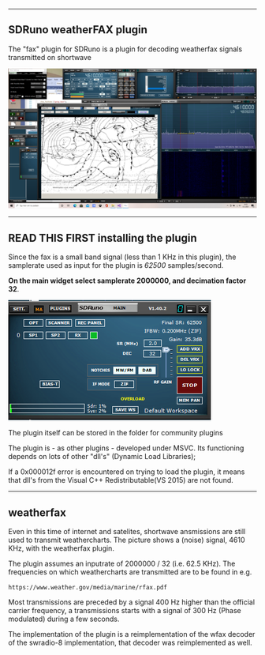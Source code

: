 
--------------------------------------------------------------------------
SDRuno weatherFAX plugin
-------------------------------------------------------------------------

The "fax" plugin for SDRuno is a plugin for decoding weatherfax signals
transmitted on shortwave

![overview](/wfax-example.png?raw=true)

-----------------------------------------------------------------------------
  READ THIS FIRST installing the plugin
-----------------------------------------------------------------------------

Since the fax is a small band signal (less than 1 KHz in this plugin),
the samplerate used as input for the plugin is *62500* samples/second.

**On the main widget select samplerate 2000000, and decimation factor 32**.

![overview](/drm-main-widget.png?raw=true)

The plugin itself can be stored in the folder for community plugins

The plugin is - as other plugins - developed under MSVC. Its functioning
depends on lots of other "dll's" (Dynamic Load Libraries);

If a 0x000012f error is encountered on trying to load the plugin,
it means that dll's from the Visual C++ Redistributable(VS 2015) are
not found.


-----------------------------------------------------------------------
weatherfax
-----------------------------------------------------------------------

Even in this time of internet and satelites, shortwave ansmissions
are still used to transmit weathercharts.
The picture shows a (noise) signal, 4610 KHz,
with the weatherfax plugin.

The plugin assumes an inputrate of 2000000 / 32 (i.e. 62.5 KHz).
The frequencies on which weathercharts are transmitted are to be found in
e.g.

	https://www.weather.gov/media/marine/rfax.pdf

Most transmissions are preceded by a signal 400 Hz higher than the official
carrier frequency, a transmissions starts with a signal of 300 Hz (Phase
modulated) during a few seconds.

The implementation of the plugin is a reimplementation of the wfax
decoder of the swradio-8 implementation, that decoder was
reimplemented as well.

